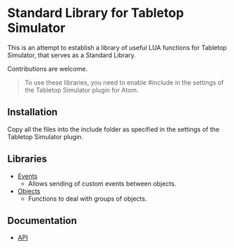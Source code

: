 # Standard Library for Tabletop Simulator
This is an attempt to establish a library of useful LUA functions for Tabletop Simulator, that serves as a Standard Library.

Contributions are welcome.

> To use these libraries, you need to enable #include in the settings of the Tabletop Simulator plugin for Atom.

## Installation
Copy all the files into the include folder as specified in the settings of the Tabletop Simulator plugin.

## Libraries

* [Events](doc/events.md)
    * Allows sending of custom events between objects.
* [Objects](doc/objects.md)
    * Functions to deal with groups of objects.

## Documentation

* [API](https://rawgit.com/Banbury/tts_stdlib/master/api/index.html)
